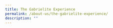 ```yaml
---
title: The Gabrielite Experience
permalink: /about-us/the-gabrielite-experience/
description: ""
---
```


